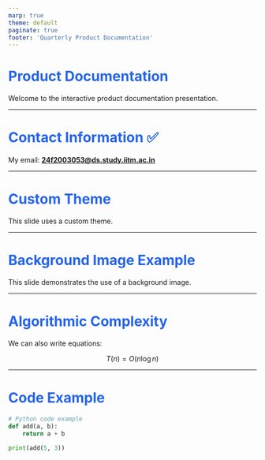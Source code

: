 ```yaml
---
marp: true
theme: default
paginate: true
footer: 'Quarterly Product Documentation'
---
```


# Product Documentation

Welcome to the interactive product documentation presentation.

---

# Contact Information ✅

My email: **24f2003053@ds.study.iitm.ac.in**

---

# Custom Theme

<style>
section {
  background-color: #f9fafb;
  color: #111827;
  font-family: 'Helvetica Neue', Arial, sans-serif;
}
h1 {
  color: #2563eb;
}
</style>

This slide uses a custom theme.

---

<!-- _backgroundImage: url("https://images.unsplash.com/photo-1504384308090-c894fdcc538d?ixlib=rb-4.0.3&auto=format&fit=crop&w=1600&q=80") -->
<!-- _class: lead -->

# Background Image Example

This slide demonstrates the use of a background image.

---

# Algorithmic Complexity

We can also write equations:

$$
T(n) = O(n \log n)
$$

---

# Code Example

```python
# Python code example
def add(a, b):
    return a + b

print(add(5, 3))
